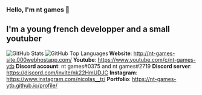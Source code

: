### Hello, I'm nt games  👋

## I'm a young french developper and a small youtuber


<img align="left" alt="GitHub Stats" src="https://github-readme-stats.vercel.app/api?username=nt-games-ytb&show_icons=true&hide_border=true"/>

<img align="left" alt="GitHub Top Languages" src="https://github-readme-stats.vercel.app/api/top-langs/?username=nt-games-ytb"/>
    
 
**Website**: http://nt-games-site.000webhostapp.com/ 
**Youtube**: https://www.youtube.com/c/nt-games-ytb 
**Discord account**: nt games#0375 and nt games#2719 
**Discord server**: https://discord.com/invite/nk22HmUDJC 
**Instagram**: https://www.instagram.com/nicolas__tr/ 
**Portfolio**: https://nt-games-ytb.github.io/profile/
